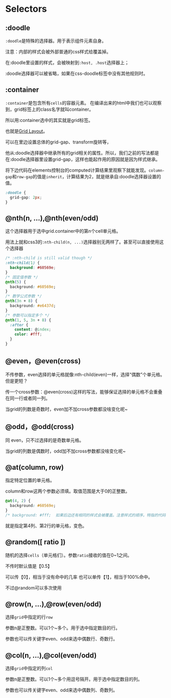 # Selectors

## :doodle
`:doodle`是特殊的选择器。用于表示组件元素自身。

注意：内部的样式会被外部普通的css样式给覆盖掉。

在:doodle里设置的样式，会被映射到`:host, .host`选择器上；

:doodle选择器可以被省略，如果在css-doodle标签中没有其他规则时。

## :container
`:container`是包含所有`cells`的容器元素。
在编译出来的html中我们也可以观察到，grid标签上的class名字就叫container。

所以用:container选中的其实就是grid标签。

也就是[Grid Layout](https://www.w3.org/TR/css-grid-1/)。

可以在里边设置总体的grid-gap、transform旋转等，

他从:doodle选择器中继承所有的grid相关的属性。所以，我们之前的写法都是在:doodle选择器里设置grid-gap，这样也能起作用的原因就是因为样式继承。

将下边代码在elements控制台的computed计算结果里观察下就能发现。`column-gap`和`row-gap`的值是`inherit`，计算结果为2，就是继承自:doodle选择器设置的值。
```css
:doodle {
  grid-gap: 2px;
}
```

## @nth(n, ...),@nth(even/odd)
这个选择器用于选中grid.container中的第n个cell单元格。

用法上就和css3的`:nth-child(n, ...)`选择器别无两样了。甚至可以直接使用这个选择器

```css
/* :nth-child is still valid though */
:nth-child(1) {
  background: #60569e;
}
/* 固定值参数 */
@nth(5) {
  background: #60569e;
}
/* 数学公式参数 */
@nth(3n + 8) {
  background: #e6437d;
}
/* 参数可以指定多个 */
@nth(1, 5, 3n + 8) {
  :after {
    content: @index;
    color: #fff;
  }
}
```

## @even，@even(cross)

不传参数，even选择的单元格就像:nth-child(even)一样，选择“偶数”个单元格。但是更短？

传一个cross参数：@even(cross)这样的写法，能够保证选择的单元格不会重叠在同一行或者同一列。

当grid的列数是奇数时，even加不加cross参数都没啥变化呢~

## @odd，@odd(cross)
同 even，只不过选择的是奇数单元格。

当grid的列数是偶数时，odd加不加cross参数都没啥变化呢~

## @at(column, row)
指定特定位置的单元格。

column和row这两个参数必须填。取值范围是大于0的正整数。

```css
@at(4, 2) {
  background: #60569e;
}
/* background: #fff;  如果后边还有相同的样式会被覆盖。注意样式的顺序。特指的代码一定要放在最后边来增加权重。*/
```
就是指定第4列、第2行的单元格，变色。

## @random([ ratio ])
随机的选择`cells`（单元格们）。参数`ratio`接收的值在0~1之间。

不传时默认值是【0.5】

可以传【0】，相当于没有命中的几率
也可以单传【1】，相当于100%命中。

不过@random可以多次使用
## @row(n, ...),@row(even/odd)
选择`grid`中指定的行`row`

参数n是正整数。可以1个~多个。用于选中指定数目的行。

参数也可以传关键字even、odd来选中偶数行、奇数行。

## @col(n, ...),@col(even/odd)
选择`grid`中指定的列`col`

参数n是正整数。可以1个~多个用逗号隔开。用于选中指定数目的列。

参数也可以传关键字even、odd来选中偶数列、奇数列。

